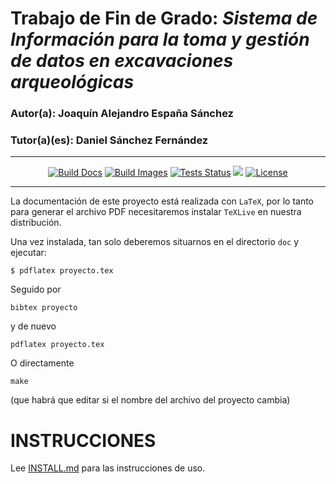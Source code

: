 # Trabajo de Fin de Grado: *Sistema de Información para la toma y gestión de datos en excavaciones arqueológicas*


### Autor(a): Joaquín Alejandro España Sánchez
### Tutor(a)(es): Daniel Sánchez Fernández
___
<p align="center"> 
<a href="https://github.com/alexespana/TFG/actions/workflows/docs.yml"><img src="https://github.com/alexespana/TFG/actions/workflows/docs.yml/badge.svg" alt="Build Docs"></a>
<a href="https://github.com/alexespana/TFG/actions/workflows/build.yml"><img src="https://github.com/alexespana/TFG/actions/workflows/build.yml/badge.svg" alt="Build Images"></a>
<a href="https://github.com/alexespana/TFG/actions/workflows/tests.yml"><img src="https://github.com/alexespana/TFG/actions/workflows/tests.yml/badge.svg" alt="Tests Status"></a>
<a href="https://codecov.io/gh/alexespana/TFG"><img src="https://codecov.io/gh/alexespana/TFG/branch/master/graph/badge.svg?token=IRSGLTKUCT"/></a>
<a href="https://www.gnu.org/licenses/gpl-3.0"><img src="https://img.shields.io/badge/License-GPLv3-blue.svg" alt="License"></a>
</p>

___

La documentación de este proyecto está realizada con `LaTeX`, por lo
tanto para generar el archivo PDF necesitaremos instalar `TeXLive` en
nuestra distribución.

Una vez instalada, tan solo deberemos situarnos en el directorio `doc` y ejecutar:

`
$ pdflatex proyecto.tex
`

Seguido por

    bibtex proyecto
    
y de nuevo

    pdflatex proyecto.tex

O directamente

    make
    
(que habrá que editar si el nombre del archivo del proyecto cambia)

# INSTRUCCIONES

Lee [INSTALL.md](INSTALL.md) para las instrucciones de uso.
